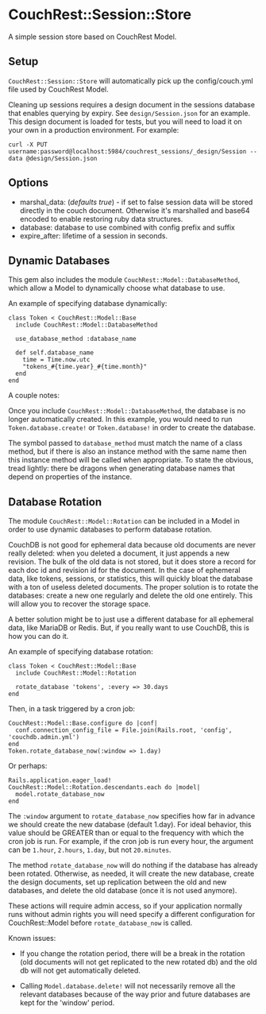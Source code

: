 # CouchRest::Session::Store #

A simple session store based on CouchRest Model.

## Setup ##

`CouchRest::Session::Store` will automatically pick up the config/couch.yml
file used by CouchRest Model.

Cleaning up sessions requires a design document in the sessions database that
enables querying by expiry. See `design/Session.json` for an example. This
design document is loaded for tests, but you will need to load it on your own
in a production environment. For example:

    curl -X PUT username:password@localhost:5984/couchrest_sessions/_design/Session --data @design/Session.json

## Options ##

* marshal_data: (_defaults true_) - if set to false session data will be stored
  directly in the couch document. Otherwise it's marshalled and base64 encoded
  to enable restoring ruby data structures.
* database: database to use combined with config prefix and suffix
* expire_after: lifetime of a session in seconds.

## Dynamic Databases ##

This gem also includes the module `CouchRest::Model::DatabaseMethod`, which
allow a Model to dynamically choose what database to use.

An example of specifying database dynamically:

    class Token < CouchRest::Model::Base
      include CouchRest::Model::DatabaseMethod

      use_database_method :database_name

      def self.database_name
        time = Time.now.utc
        "tokens_#{time.year}_#{time.month}"
      end
    end

A couple notes:

Once you include `CouchRest::Model::DatabaseMethod`, the database is no longer
automatically created. In this example, you would need to run
`Token.database.create!` or `Token.database!` in order to create the database.

The symbol passed to `database_method` must match the name of a class method,
but if there is also an instance method with the same name then this instance
method will be called when appropriate. To state the obvious, tread lightly:
there be dragons when generating database names that depend on properties of
the instance.

## Database Rotation ##

The module `CouchRest::Model::Rotation` can be included in a Model in
order to use dynamic databases to perform database rotation.

CouchDB is not good for ephemeral data because old documents are never really
deleted: when you deleted a document, it just appends a new revision. The bulk
of the old data is not stored, but it does store a record for each doc id and
revision id for the document. In the case of ephemeral data, like tokens,
sessions, or statistics, this will quickly bloat the database with a ton of
useless deleted documents. The proper solution is to rotate the databases:
create a new one regularly and delete the old one entirely. This will allow
you to recover the storage space.

A better solution might be to just use a different database for all
ephemeral data, like MariaDB or Redis. But, if you really want to use CouchDB, this
is how you can do it.

An example of specifying database rotation:

    class Token < CouchRest::Model::Base
      include CouchRest::Model::Rotation

      rotate_database 'tokens', :every => 30.days
    end

Then, in a task triggered by a cron job:

    CouchRest::Model::Base.configure do |conf|
      conf.connection_config_file = File.join(Rails.root, 'config', 'couchdb.admin.yml')
    end
    Token.rotate_database_now(:window => 1.day)

Or perhaps:

    Rails.application.eager_load!
    CouchRest::Model::Rotation.descendants.each do |model|
      model.rotate_database_now
    end

The `:window` argument to `rotate_database_now` specifies how far in advance we
should create the new database (default 1.day). For ideal behavior, this value
should be GREATER than or equal to the frequency with which the cron job is
run. For example, if the cron job is run every hour, the argument can be
`1.hour`, `2.hours`, `1.day`, but not `20.minutes`.

The method `rotate_database_now` will do nothing if the database has already
been rotated. Otherwise, as needed, it will create the new database, create
the design documents, set up replication between the old and new databases,
and delete the old database (once it is not used anymore).

These actions will require admin access, so if your application normally runs
without admin rights you will need specify a different configuration for
CouchRest::Model before `rotate_database_now` is called.

Known issues:

* If you change the rotation period, there will be a break in the rotation
  (old documents will not get replicated to the new rotated db) and the old db
  will not get automatically deleted.

* Calling `Model.database.delete!` will not necessarily remove all the
  relevant databases because of the way prior and future databases are kept
  for the 'window' period.
